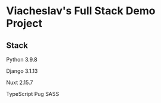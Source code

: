 # Viacheslav's Full Stack Demo Project

## Stack

Python 3.9.8

Django 3.1.13

Nuxt 2.15.7

TypeScript
Pug
SASS